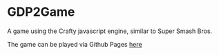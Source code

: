 GDP2Game
========

A game using the Crafty javascript engine, similar to Super Smash Bros.

The game can be played via Github Pages [here](http://evandam.github.io/GDP2Game/)
